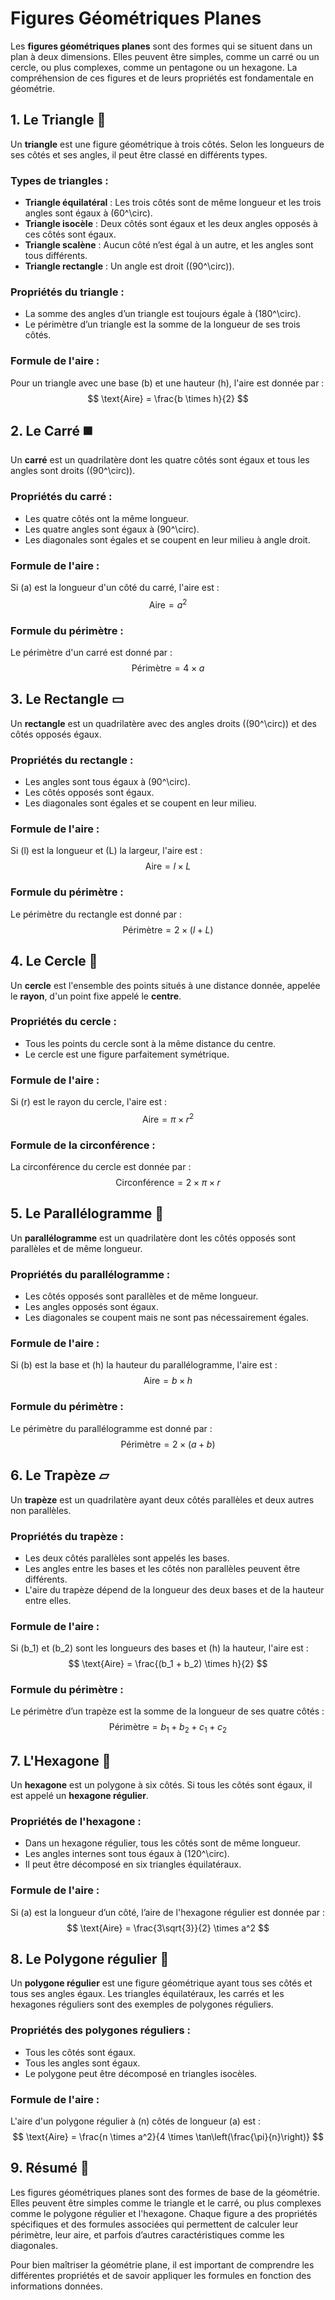 # Figures Géométriques Planes

Les **figures géométriques planes** sont des formes qui se situent dans un plan à deux dimensions. Elles peuvent être simples, comme un carré ou un cercle, ou plus complexes, comme un pentagone ou un hexagone. La compréhension de ces figures et de leurs propriétés est fondamentale en géométrie.

## 1. **Le Triangle** 🔺

Un **triangle** est une figure géométrique à trois côtés. Selon les longueurs de ses côtés et ses angles, il peut être classé en différents types.

### Types de triangles :
- **Triangle équilatéral** : Les trois côtés sont de même longueur et les trois angles sont égaux à \(60^\circ\).
- **Triangle isocèle** : Deux côtés sont égaux et les deux angles opposés à ces côtés sont égaux.
- **Triangle scalène** : Aucun côté n’est égal à un autre, et les angles sont tous différents.
- **Triangle rectangle** : Un angle est droit (\(90^\circ\)).

### Propriétés du triangle :
- La somme des angles d’un triangle est toujours égale à \(180^\circ\).
- Le périmètre d’un triangle est la somme de la longueur de ses trois côtés.

### Formule de l'aire :
Pour un triangle avec une base \(b\) et une hauteur \(h\), l'aire est donnée par :
$$ \text{Aire} = \frac{b \times h}{2} $$

## 2. **Le Carré** ◼️

Un **carré** est un quadrilatère dont les quatre côtés sont égaux et tous les angles sont droits (\(90^\circ\)).

### Propriétés du carré :
- Les quatre côtés ont la même longueur.
- Les quatre angles sont égaux à \(90^\circ\).
- Les diagonales sont égales et se coupent en leur milieu à angle droit.

### Formule de l'aire :
Si \(a\) est la longueur d'un côté du carré, l'aire est :
$$ \text{Aire} = a^2 $$

### Formule du périmètre :
Le périmètre d'un carré est donné par :
$$ \text{Périmètre} = 4 \times a $$

## 3. **Le Rectangle** ▭

Un **rectangle** est un quadrilatère avec des angles droits (\(90^\circ\)) et des côtés opposés égaux.

### Propriétés du rectangle :
- Les angles sont tous égaux à \(90^\circ\).
- Les côtés opposés sont égaux.
- Les diagonales sont égales et se coupent en leur milieu.

### Formule de l'aire :
Si \(l\) est la longueur et \(L\) la largeur, l'aire est :
$$ \text{Aire} = l \times L $$

### Formule du périmètre :
Le périmètre du rectangle est donné par :
$$ \text{Périmètre} = 2 \times (l + L) $$

## 4. **Le Cercle** 🔵

Un **cercle** est l'ensemble des points situés à une distance donnée, appelée le **rayon**, d'un point fixe appelé le **centre**.

### Propriétés du cercle :
- Tous les points du cercle sont à la même distance du centre.
- Le cercle est une figure parfaitement symétrique.

### Formule de l'aire :
Si \(r\) est le rayon du cercle, l'aire est :
$$ \text{Aire} = \pi \times r^2 $$

### Formule de la circonférence :
La circonférence du cercle est donnée par :
$$ \text{Circonférence} = 2 \times \pi \times r $$

## 5. **Le Parallélogramme** 🔲

Un **parallélogramme** est un quadrilatère dont les côtés opposés sont parallèles et de même longueur.

### Propriétés du parallélogramme :
- Les côtés opposés sont parallèles et de même longueur.
- Les angles opposés sont égaux.
- Les diagonales se coupent mais ne sont pas nécessairement égales.

### Formule de l'aire :
Si \(b\) est la base et \(h\) la hauteur du parallélogramme, l'aire est :
$$ \text{Aire} = b \times h $$

### Formule du périmètre :
Le périmètre du parallélogramme est donné par :
$$ \text{Périmètre} = 2 \times (a + b) $$

## 6. **Le Trapèze** ▱

Un **trapèze** est un quadrilatère ayant deux côtés parallèles et deux autres non parallèles.

### Propriétés du trapèze :
- Les deux côtés parallèles sont appelés les bases.
- Les angles entre les bases et les côtés non parallèles peuvent être différents.
- L'aire du trapèze dépend de la longueur des deux bases et de la hauteur entre elles.

### Formule de l'aire :
Si \(b_1\) et \(b_2\) sont les longueurs des bases et \(h\) la hauteur, l'aire est :
$$ \text{Aire} = \frac{(b_1 + b_2) \times h}{2} $$

### Formule du périmètre :
Le périmètre d’un trapèze est la somme de la longueur de ses quatre côtés :
$$ \text{Périmètre} = b_1 + b_2 + c_1 + c_2 $$

## 7. **L'Hexagone** 🔷

Un **hexagone** est un polygone à six côtés. Si tous les côtés sont égaux, il est appelé un **hexagone régulier**.

### Propriétés de l'hexagone :
- Dans un hexagone régulier, tous les côtés sont de même longueur.
- Les angles internes sont tous égaux à \(120^\circ\).
- Il peut être décomposé en six triangles équilatéraux.

### Formule de l'aire :
Si \(a\) est la longueur d’un côté, l’aire de l'hexagone régulier est donnée par :
$$ \text{Aire} = \frac{3\sqrt{3}}{2} \times a^2 $$

## 8. **Le Polygone régulier** 🔸

Un **polygone régulier** est une figure géométrique ayant tous ses côtés et tous ses angles égaux. Les triangles équilatéraux, les carrés et les hexagones réguliers sont des exemples de polygones réguliers.

### Propriétés des polygones réguliers :
- Tous les côtés sont égaux.
- Tous les angles sont égaux.
- Le polygone peut être décomposé en triangles isocèles.

### Formule de l'aire :
L'aire d'un polygone régulier à \(n\) côtés de longueur \(a\) est :
$$ \text{Aire} = \frac{n \times a^2}{4 \times \tan\left(\frac{\pi}{n}\right)} $$

## 9. **Résumé** 📝

Les figures géométriques planes sont des formes de base de la géométrie. Elles peuvent être simples comme le triangle et le carré, ou plus complexes comme le polygone régulier et l'hexagone. Chaque figure a des propriétés spécifiques et des formules associées qui permettent de calculer leur périmètre, leur aire, et parfois d’autres caractéristiques comme les diagonales.

Pour bien maîtriser la géométrie plane, il est important de comprendre les différentes propriétés et de savoir appliquer les formules en fonction des informations données.
